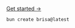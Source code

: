 <div class="code-section">

<div class="code start">

<a class="nav" href="/getting-started/quick-start">Get started →</a>

```sh
bun create brisa@latest
```

</div>

<div class="info">
</div>

</div>